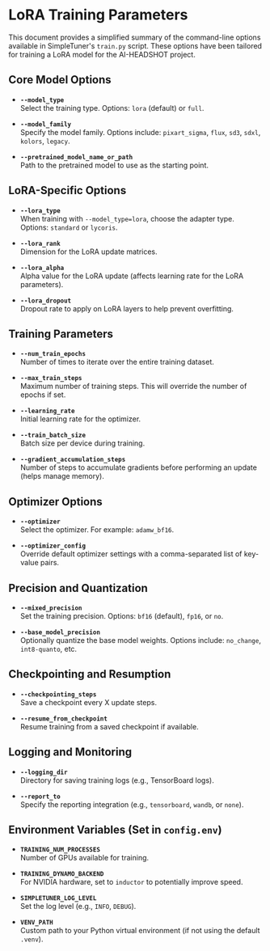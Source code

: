 # LoRA Training Parameters

This document provides a simplified summary of the command-line options available in SimpleTuner's `train.py` script. These options have been tailored for training a LoRA model for the AI-HEADSHOT project.

## Core Model Options

- **`--model_type`**  
  Select the training type. Options: `lora` (default) or `full`.

- **`--model_family`**  
  Specify the model family. Options include: `pixart_sigma`, `flux`, `sd3`, `sdxl`, `kolors`, `legacy`.

- **`--pretrained_model_name_or_path`**  
  Path to the pretrained model to use as the starting point.

## LoRA-Specific Options

- **`--lora_type`**  
  When training with `--model_type=lora`, choose the adapter type. Options: `standard` or `lycoris`.

- **`--lora_rank`**  
  Dimension for the LoRA update matrices.

- **`--lora_alpha`**  
  Alpha value for the LoRA update (affects learning rate for the LoRA parameters).

- **`--lora_dropout`**  
  Dropout rate to apply on LoRA layers to help prevent overfitting.

## Training Parameters

- **`--num_train_epochs`**  
  Number of times to iterate over the entire training dataset.

- **`--max_train_steps`**  
  Maximum number of training steps. This will override the number of epochs if set.

- **`--learning_rate`**  
  Initial learning rate for the optimizer.

- **`--train_batch_size`**  
  Batch size per device during training.

- **`--gradient_accumulation_steps`**  
  Number of steps to accumulate gradients before performing an update (helps manage memory).

## Optimizer Options

- **`--optimizer`**  
  Select the optimizer. For example: `adamw_bf16`.

- **`--optimizer_config`**  
  Override default optimizer settings with a comma-separated list of key-value pairs.

## Precision and Quantization

- **`--mixed_precision`**  
  Set the training precision. Options: `bf16` (default), `fp16`, or `no`.

- **`--base_model_precision`**  
  Optionally quantize the base model weights. Options include: `no_change`, `int8-quanto`, etc.

## Checkpointing and Resumption

- **`--checkpointing_steps`**  
  Save a checkpoint every X update steps.

- **`--resume_from_checkpoint`**  
  Resume training from a saved checkpoint if available.

## Logging and Monitoring

- **`--logging_dir`**  
  Directory for saving training logs (e.g., TensorBoard logs).

- **`--report_to`**  
  Specify the reporting integration (e.g., `tensorboard`, `wandb`, or `none`).

## Environment Variables (Set in `config.env`)

- **`TRAINING_NUM_PROCESSES`**  
  Number of GPUs available for training.

- **`TRAINING_DYNAMO_BACKEND`**  
  For NVIDIA hardware, set to `inductor` to potentially improve speed.

- **`SIMPLETUNER_LOG_LEVEL`**  
  Set the log level (e.g., `INFO`, `DEBUG`).

- **`VENV_PATH`**  
  Custom path to your Python virtual environment (if not using the default `.venv`).
